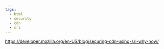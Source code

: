 ```yaml
---
tags:
  - html
  - security
  - cdn
  - sri
---
```


https://developer.mozilla.org/en-US/blog/securing-cdn-using-sri-why-how/

